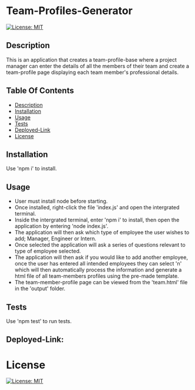 # Team-Profiles-Generator
 [![License: MIT](https://img.shields.io/badge/License-MIT-yellow.svg)](https://opensource.org/licenses/MIT)

 ## Description 
This is an application that creates a team-profile-base where a project manager can enter the details of all the members of their team and create a team-profile page displaying each team member's professional details. 

## Table Of Contents

  * [Description](#description)
  * [Installation](#installation)
  * [Usage](#usage)
  * [Tests](#tests)
  * [Deployed-Link](#deployed-link)
  * [License](#license)

## Installation 

Use 'npm i' to install.

## Usage

* User must install node before starting. 
* Once installed, right-click the file 'index.js' and open the intergrated terminal. 
* Inside the intergrated terminal, enter 'npm i' to install, then open the application by entering 'node index.js'. 
* The application will then ask which type of employee the user wishes to add; Manager, Engineer or Intern.
* Once selected the application will ask a series of questions relevant to type of employee selected. 
* The application will then ask if you would like to add another employee, once the user has entered all intended employees they can select 'n' which will then automatically process the information and generate a html file of all team-members profiles using the pre-made template. 
* The team-member-profile page can be viewed from the 'team.html' file in the 'output' folder. 

## Tests 

Use 'npm test' to run tests. 

## Deployed-Link: 


# License 

 [![License: MIT](https://img.shields.io/badge/License-MIT-yellow.svg)](https://opensource.org/licenses/MIT)





